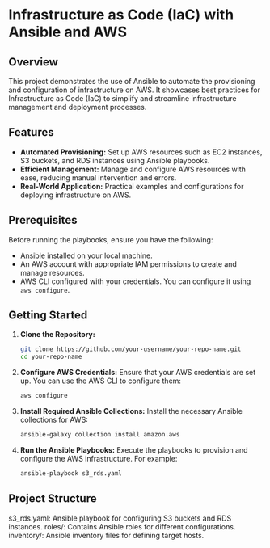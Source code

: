 # Infrastructure as Code (IaC) with Ansible and AWS

## Overview

This project demonstrates the use of Ansible to automate the provisioning and configuration of infrastructure on AWS. It showcases best practices for Infrastructure as Code (IaC) to simplify and streamline infrastructure management and deployment processes.

## Features

- **Automated Provisioning:** Set up AWS resources such as EC2 instances, S3 buckets, and RDS instances using Ansible playbooks.
- **Efficient Management:** Manage and configure AWS resources with ease, reducing manual intervention and errors.
- **Real-World Application:** Practical examples and configurations for deploying infrastructure on AWS.

## Prerequisites

Before running the playbooks, ensure you have the following:

- [Ansible](https://docs.ansible.com/ansible/latest/installation_guide/intro_installation.html) installed on your local machine.
- An AWS account with appropriate IAM permissions to create and manage resources.
- AWS CLI configured with your credentials. You can configure it using `aws configure`.

## Getting Started

1. **Clone the Repository:**

   ```bash
   git clone https://github.com/your-username/your-repo-name.git
   cd your-repo-name

2. **Configure AWS Credentials:**
   Ensure that your AWS credentials are set up. You can use the AWS CLI to configure them:
   ```bash
   aws configure


3. **Install Required Ansible Collections:**
   Install the necessary Ansible collections for AWS:
   ```bash
   ansible-galaxy collection install amazon.aws


4. **Run the Ansible Playbooks:**
   Execute the playbooks to provision and configure the AWS infrastructure. For example:
    ```bash
   ansible-playbook s3_rds.yaml


## Project Structure

s3_rds.yaml: Ansible playbook for configuring S3 buckets and RDS instances.
roles/: Contains Ansible roles for different configurations.
inventory/: Ansible inventory files for defining target hosts.

   
